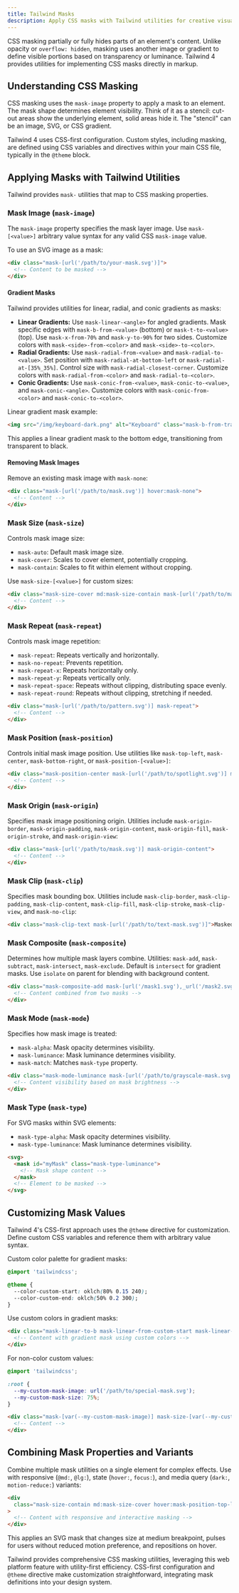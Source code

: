 ```yaml
---
title: Tailwind Masks
description: Apply CSS masks with Tailwind utilities for creative visual effects using images and gradients.
---
```


CSS masking partially or fully hides parts of an element's content. Unlike opacity or `overflow: hidden`, masking uses another image or gradient to define visible portions based on transparency or luminance. Tailwind 4 provides utilities for implementing CSS masks directly in markup.

## Understanding CSS Masking

CSS masking uses the `mask-image` property to apply a mask to an element. The mask shape determines element visibility. Think of it as a stencil: cut-out areas show the underlying element, solid areas hide it. The "stencil" can be an image, SVG, or CSS gradient.

Tailwind 4 uses CSS-first configuration. Custom styles, including masking, are defined using CSS variables and directives within your main CSS file, typically in the `@theme` block.

## Applying Masks with Tailwind Utilities

Tailwind provides `mask-` utilities that map to CSS masking properties.

### Mask Image (`mask-image`)

The `mask-image` property specifies the mask layer image. Use `mask-[<value>]` arbitrary value syntax for any valid CSS `mask-image` value.

To use an SVG image as a mask:

```html tailwind
<div class="mask-[url('/path/to/your-mask.svg')]">
  <!-- Content to be masked -->
</div>
```

#### Gradient Masks

Tailwind provides utilities for linear, radial, and conic gradients as masks:

- **Linear Gradients:** Use `mask-linear-<angle>` for angled gradients. Mask specific edges with `mask-b-from-<value>` (bottom) or `mask-t-to-<value>` (top). Use `mask-x-from-70%` and `mask-y-to-90%` for two sides. Customize colors with `mask-<side>-from-<color>` and `mask-<side>-to-<color>`.
- **Radial Gradients:** Use `mask-radial-from-<value>` and `mask-radial-to-<value>`. Set position with `mask-radial-at-bottom-left` or `mask-radial-at-[35%_35%]`. Control size with `mask-radial-closest-corner`. Customize colors with `mask-radial-from-<color>` and `mask-radial-to-<color>`.
- **Conic Gradients:** Use `mask-conic-from-<value>`, `mask-conic-to-<value>`, and `mask-conic-<angle>`. Customize colors with `mask-conic-from-<color>` and `mask-conic-to-<color>`.

Linear gradient mask example:

```html tailwind
<img src="/img/keyboard-dark.png" alt="Keyboard" class="mask-b-from-transparent mask-b-to-black" />
```

This applies a linear gradient mask to the bottom edge, transitioning from transparent to black.

#### Removing Mask Images

Remove an existing mask image with `mask-none`:

```html tailwind
<div class="mask-[url('/path/to/mask.svg')] hover:mask-none">
  <!-- Content -->
</div>
```

### Mask Size (`mask-size`)

Controls mask image size:

- `mask-auto`: Default mask image size.
- `mask-cover`: Scales to cover element, potentially cropping.
- `mask-contain`: Scales to fit within element without cropping.

Use `mask-size-[<value>]` for custom sizes:

```html tailwind
<div class="mask-size-cover md:mask-size-contain mask-[url('/path/to/mask.svg')]">
  <!-- Content -->
</div>
```

### Mask Repeat (`mask-repeat`)

Controls mask image repetition:

- `mask-repeat`: Repeats vertically and horizontally.
- `mask-no-repeat`: Prevents repetition.
- `mask-repeat-x`: Repeats horizontally only.
- `mask-repeat-y`: Repeats vertically only.
- `mask-repeat-space`: Repeats without clipping, distributing space evenly.
- `mask-repeat-round`: Repeats without clipping, stretching if needed.

```html tailwind
<div class="mask-[url('/path/to/pattern.svg')] mask-repeat">
  <!-- Content -->
</div>
```

### Mask Position (`mask-position`)

Controls initial mask image position. Use utilities like `mask-top-left`, `mask-center`, `mask-bottom-right`, or `mask-position-[<value>]`:

```html tailwind
<div class="mask-position-center mask-[url('/path/to/spotlight.svg')] mask-no-repeat">
  <!-- Content -->
</div>
```

### Mask Origin (`mask-origin`)

Specifies mask image positioning origin. Utilities include `mask-origin-border`, `mask-origin-padding`, `mask-origin-content`, `mask-origin-fill`, `mask-origin-stroke`, and `mask-origin-view`:

```html tailwind
<div class="mask-[url('/path/to/mask.svg')] mask-origin-content">
  <!-- Content -->
</div>
```

### Mask Clip (`mask-clip`)

Specifies mask bounding box. Utilities include `mask-clip-border`, `mask-clip-padding`, `mask-clip-content`, `mask-clip-fill`, `mask-clip-stroke`, `mask-clip-view`, and `mask-no-clip`:

```html tailwind
<div class="mask-clip-text mask-[url('/path/to/text-mask.svg')]">Masked Text</div>
```

### Mask Composite (`mask-composite`)

Determines how multiple mask layers combine. Utilities: `mask-add`, `mask-subtract`, `mask-intersect`, `mask-exclude`. Default is `intersect` for gradient masks. Use `isolate` on parent for blending with background content.

```html tailwind
<div class="mask-composite-add mask-[url('/mask1.svg'),_url('/mask2.svg')]">
  <!-- Content combined from two masks -->
</div>
```

### Mask Mode (`mask-mode`)

Specifies how mask image is treated:

- `mask-alpha`: Mask opacity determines visibility.
- `mask-luminance`: Mask luminance determines visibility.
- `mask-match`: Matches `mask-type` property.

```html tailwind
<div class="mask-mode-luminance mask-[url('/path/to/grayscale-mask.svg')]">
  <!-- Content visibility based on mask brightness -->
</div>
```

### Mask Type (`mask-type`)

For SVG masks within SVG elements:

- `mask-type-alpha`: Mask opacity determines visibility.
- `mask-type-luminance`: Mask luminance determines visibility.

```html tailwind
<svg>
  <mask id="myMask" class="mask-type-luminance">
    <!-- Mask shape content -->
  </mask>
  <!-- Element to be masked -->
</svg>
```

## Customizing Mask Values

Tailwind 4's CSS-first approach uses the `@theme` directive for customization. Define custom CSS variables and reference them with arbitrary value syntax.

Custom color palette for gradient masks:

```css
@import 'tailwindcss';

@theme {
  --color-custom-start: oklch(80% 0.15 240);
  --color-custom-end: oklch(50% 0.2 300);
}
```

Use custom colors in gradient masks:

```html tailwind
<div class="mask-linear-to-b mask-linear-from-custom-start mask-linear-to-custom-end">
  <!-- Content with gradient mask using custom colors -->
</div>
```

For non-color custom values:

```css
@import 'tailwindcss';

:root {
  --my-custom-mask-image: url('/path/to/special-mask.svg');
  --my-custom-mask-size: 75%;
}
```

```html tailwind
<div class="mask-[var(--my-custom-mask-image)] mask-size-[var(--my-custom-mask-size)]">
  <!-- Content -->
</div>
```

## Combining Mask Properties and Variants

Combine multiple mask utilities on a single element for complex effects. Use with responsive (`@md:`, `@lg:`), state (`hover:`, `focus:`), and media query (`dark:`, `motion-reduce:`) variants:

```html tailwind
<div
  class="mask-size-contain md:mask-size-cover hover:mask-position-top-left mask-[url('/mask.svg')] motion-safe:animate-pulse"
>
  <!-- Content with responsive and interactive masking -->
</div>
```

This applies an SVG mask that changes size at medium breakpoint, pulses for users without reduced motion preference, and repositions on hover.

Tailwind provides comprehensive CSS masking utilities, leveraging this web platform feature with utility-first efficiency. CSS-first configuration and `@theme` directive make customization straightforward, integrating mask definitions into your design system.
